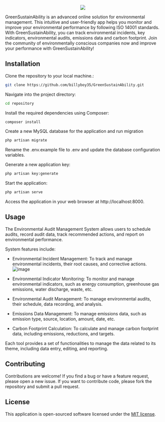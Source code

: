 
<p align="center">
  <img src="https://user-images.githubusercontent.com/75578469/218315331-7c204c59-d076-4fd5-9bc9-5dc8803dbac9.PNG">
</p>

GreenSustainAbility is an advanced online solution for environmental management. This intuitive and user-friendly app helps you monitor and improve your environmental performance by following ISO 14001 standards. With GreenSustainAbility, you can track environmental incidents, key indicators, environmental audits, emissions data and carbon footprint. Join the community of environmentally conscious companies now and improve your performance with GreenSustainAbility!

## Installation

Clone the repository to your local machine.:
```bash
git clone https://github.com/billyboy35/GreenSustainAbility.git
```
Navigate into the project directory:
```bash
cd repository
```
Install the required dependencies using Composer:
```bash
composer install
```

Create a new MySQL database for the application and run migration
```bash
php artisan migrate
```

Rename the .env.example file to .env and update the database configuration variables.


Generate a new application key:
```bash
php artisan key:generate
```

Start the application:
```bash
php artisan serve
```

Access the application in your web browser at http://localhost:8000.


## Usage
The Environmental Audit Management System allows users to schedule audits, record audit data, track recommended actions, and report on environmental performance.

System features include:

- Environmental Incident Management: To track and manage environmental incidents, their root causes, and corrective actions.
![image](https://user-images.githubusercontent.com/75578469/227654532-ab4d6c7b-3fc5-4d17-ab2d-83901be6414c.png)

- Environmental Indicator Monitoring: To monitor and manage environmental indicators, such as energy consumption, greenhouse gas emissions, water discharge, waste, etc.
- Environmental Audit Management: To manage environmental audits, their schedule, data recording, and analysis.
- Emissions Data Management: To manage emissions data, such as emission type, source, location, amount, date, etc.
- Carbon Footprint Calculation: To calculate and manage carbon footprint data, including emissions, reductions, and targets.

Each tool provides a set of functionalities to manage the data related to its theme, including data entry, editing, and reporting.


## Contributing
Contributions are welcome! If you find a bug or have a feature request, please open a new issue. If you want to contribute code, please fork the repository and submit a pull request.


## License
This application is open-sourced software licensed under the [MIT license](https://github.com/billyboy35/GreenSustainAbility/blob/main/LICENCE.md).

